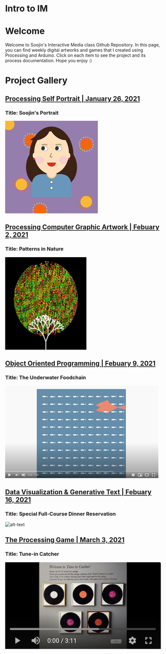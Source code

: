 # Intro to IM

# Welcome

Welcome to Soojin's Interactive Media class Github Repository. In this page, you can find weekly digital artworks and games that I created using Processing and Arduino. Click on each item to see the project and its process documentation. Hope you enjoy :) 

# Project Gallery

## [Processing Self Portrait | January 26, 2021](https://github.com/Soojin-Lee0819/IntrotoIM/tree/main/January26) 
### Title: Soojin's Portrait

![alt-text](images/soojinportrait.gif)

                                            
## [Processing Computer Graphic Artwork | Febuary 2, 2021 ](https://github.com/Soojin-Lee0819/IntrotoIM/tree/main/Feb2) 
### Title: Patterns in Nature

![](images/SoojinComputerArt.png)



## [Object Oriented Programming | Febuary 9, 2021 ](https://github.com/Soojin-Lee0819/IntrotoIM/tree/main/Feb9) 
### Title: The Underwater Foodchain

[![Watch the video](images/salmoneatsfish.png)](https://youtu.be/HjzMetCymzY)



## [Data Visualization & Generative Text | Febuary 16, 2021 ](https://github.com/Soojin-Lee0819/IntrotoIM/tree/main/Feb16) 
### Title: Special Full-Course Dinner Reservation 

![alt-text](images/demo.gif)


## [The Processing Game | March 3, 2021 ](https://github.com/Soojin-Lee0819/IntrotoIM/tree/main/midtermProject) 
### Title: Tune-in Catcher

[![Watch the video](images/YouTubevideo.png)](https://youtu.be/qE8WP0k1MyA)

